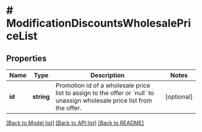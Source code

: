 # # ModificationDiscountsWholesalePriceList

## Properties

Name | Type | Description | Notes
------------ | ------------- | ------------- | -------------
**id** | **string** | Promotion id of a wholesale price list to assign to the offer or &#x60;null&#x60; to unassign wholesale price list from the offer. | [optional]

[[Back to Model list]](../../README.md#models) [[Back to API list]](../../README.md#endpoints) [[Back to README]](../../README.md)
